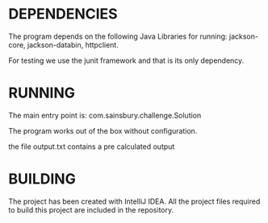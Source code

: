 # DEPENDENCIES

The program depends on the following Java Libraries for running: jackson-core, jackson-databin, httpclient.

For testing we use the junit framework and that is its only dependency.

# RUNNING

The main entry point is: com.sainsbury.challenge.Solution

The program works out of the box without configuration.

the file output.txt contains a pre calculated output

# BUILDING

The project has been created with IntelliJ IDEA. All the project files required to build this project are included in
the repository.
